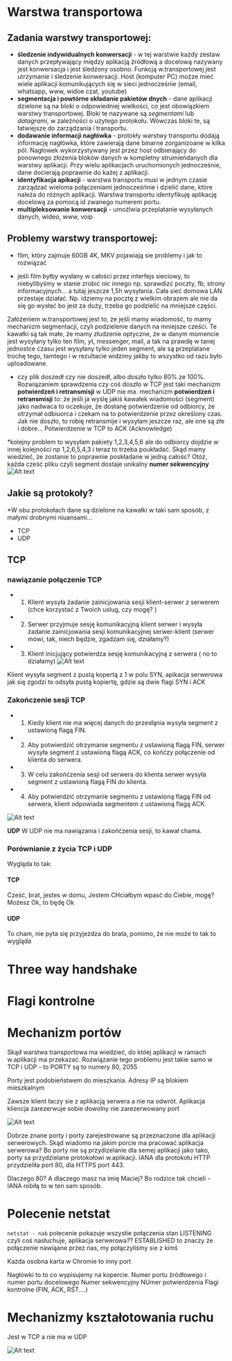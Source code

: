 # Warstwa transportowa

## __Zadania warstwy transportowej:__
* **śledzenie indywidualnych konwersacji** - w tej warstwie każdy zestaw danych przepływający między aplkacją źródłową a docelową nazywany jest konwersacja i jest śledzony osobno. Funkcją w.transportowej jest utrzymanie i śledzenie konwersacji. Host (komputer PC) możze mieć wiele aplikacji komunikujących się w sieci jednocześnie (email, whatsapp, www, widoe czat, youtube)
* **segmentacja i powtórne składanie pakietów dnych** - dane aplikacji dzielone są na bloki o odpowiedniej wielkości, co jest obowiązkiem warstwy transportowej. Bloki te nazywane są _segmentami_ lub _datagrami_, w zależności o użytego protokołu. Wówczas bloki te, są łatwiejsze do zarządzania i transportu.
* **dodawanie informacji nagłówka** - protokły warstwy transportu dodają informację nagłówka, które zawierają dane binarne zorganizoane w kilka pól. Nagłowek wykorzystywany jest przez host odbierający do ponownego złożenia bloków danych w kompletny strumieńdanych dla warstwy aplikacji.
  Przy wielu aplikacjach uruchomionych jednocześnie, dane docierają poprawnie do każej z aplikacji.
* **identyfikacja apikacji** -  warstwa transportu musi w jednym czasie zarządzać wieloma połączeniami jednocześńnie i dzielić dane, które należa do różnych aplikacji. Warstwa transportu  identyfikuję aplikację docelową za pomocą  id zwanego numerem portu.
* **multipleksowanie konwersacji** - umożlwia przeplatanie wysyłanych danych, wideo, www, voip

## Problemy warstwy transportowej:
* film, który zajmuje 60GB 4K, MKV pojawiają sie problemy i jak to rozwiązać

* jeśli film byłby wysłany w całości przez interfejs sieciowy, to niebylibyśmy w stanie zrobić nic innego np. sprawdizć poczty, fb, strony informacyjnych... a tutaj jeszcze 1,5h wysyłania. Cała sieć domowa LAN przestaje działać.
Np. idziemy na pocztę z wielkim obrazem ale nie da się go wysłać bo jest za duży, trzeba go podzielić na mniejsze części.

Załóżeniem w.transportowej jest to, że jeśli mamy wiadomość, to mamy mechanizm segmentacji, czyli podzielenie danych na mniejsze cześci.
Te kawałki są tak małe, że mamy złudzenie optyczne, że w danym momencie jest wysyłany tylko ten film, yt, messenger, mail, a tak na prawdę w tanej jednostce czasu jest wysyłany tylko jeden segment, ale są przeplatane trochę tego, tamtego  i w rezultacie widzimy jakby to wszystko od razu było uploadowane.

* czy plik doszedł czy nie doszedł, albo doszło tylko 80% ze 100%. Rozwiązaniem sprawdzenia czy coś doszło w TCP jest taki mechanizm **potwierdzeń i retransmisji** w UDP nie ma.
mechanizm **potwierdzeń i retransmisji** to: że jeśli ja wyślę jakiś kawałek wiadomości (segment) jako nadwaca to oczekuje, że dostanę potwierdzenie od odbiorcy, że otrzymał odbiuorca i czekam na to potwierdzenie przez określony czas. Jak nie doszło, to robię retransmije i wysyłam jeszcze raz, ale one są złe i dobre...
Potwierdzenie w TCP to ACK (Acknowledge)

*kolejny problem to  wysyłam pakiety 1,2,3,4,5,6 ale do odbiorcy dojdzie w innej kolejności np 1,2,6,5,4,3 i teraz to trzeba poukładać. Skąd mamy wiedzieć, że zostanie to poprawnie poskładane w jedną całośc? Otóż, każda cześć pliku czyli segment dostaje unikalny **numer sekwencyjny**
![Alt text](https://i.ibb.co/kX4G1XG/sekwencyjne.png "a title")
## Jakie są protokoły?
*W obu protokołach dane są dzielone na kawałki w taki sam sposób, z małymi drobnymi niuansami...
* TCP
* UDP

## **TCP**
### nawiązanie połączenie TCP

* 1. Klient wysyła żadanie zainicjowania sesji klient-serwer z serwerem (chce korzystać z Twoich uslug, czy mogę? )
* 2. Serwer przyjmuje sesję komunikacyjną klient serwer i wysyła żadanie zainicjowania sesji komunikacyjnej serwer-klient (serwer mówi, tak, niech będzie, zgadzam się, działamy?)
* 3. Klient inicjujący potwierdza sesję komunikacyjną z serwera ( no to działamy)
![Alt text](https://i.ibb.co/b3f3WQc/connecttcp.png "a title")

Klient wysyła segment z pustą kopertą z 1 w polu SYN, apikacja serwerowa jak się zgodzi to odsyła pustą kopiertę, gdzie są dwie flagi SYN i ACK

### Zakończenie sesji TCP

* 1. Kiedy klient nie ma więcej danych do przesłąnia wysyła segment z ustawioną flagą FIN.
* 2. Aby potwierdzić otrzymanie segmentu z ustawioną flagą FIN, serwer wysyła segment z ustawioną flagą ACK, co końćzy połączenie od klienta do serwera.
* 3. W celu zakońćzenia sesji od serwera do klienta serwer wysyła segment z ustawioną flagą FIN do klienta.
* 4. Aby potwierdzić otrzymanie segmentu z ustawioną flagą FIN od serwera, klient odpowiada segmentem z ustawioną flagą ACK.

![Alt text](https://i.ibb.co/TBbBHXf/finishtcp.png "a title")

**UDP**
W UDP nie ma nawiązania i zakońćzenia sesji, to kawał chama.

### Porównianie z życia TCP i UDP
Wygląda to tak:

#### TCP
Cześć, brat, jestes w domu, 
Jestem
CHciałbym wpasć do Ciebie, mogę?
Możesz
Ok, to będę
Ok

#### UDP
To cham, nie pyta się przyjeżdza do brata, pomimo, że nie może to tak to wygląda

# Three way handshake

# Flagi kontrolne

# Mechanizm portów
Skąd warstwa transportowa ma wiedzieć, do któej aplikacji w ramach w.aplikacji ma przekazać.
Rozwiązanie tego problemu jest takie samo w TCP i UDP  - to PORTY są to numery 80, 2055


Porty jest podobieństwem do mieszkania.
Adresy IP są blokiem mieszkalnym

Zawsze klient łaczy sie z aplikacją serwera a nie na odwrót.
Aplikacja kliencja zarezerwuje sobie dowolny nie zarezerwowany port

![Alt text](https://i.ibb.co/7ry9spm/porty.png "a title")

Dobrze znane porty i porty zarejestrowane są przeznaczone dla aplikacji serwerowych.
Skąd wiadomo na jakim porcie ma pracować aplikacja serwerowa?
Bo porty nie są przydizelanie dla semej aplikacji jako tako, porty sa przydzielane protokołowi w.aplikacji.
IANA dla protokołu HTTP przydzieliła port 80, dla HTTPS port 443.

Dlaczego 80? A dlaczego masz na imię Maciej? Bo rodzice tak chcieli - IANA robiłą to w ten sam sposób.

# Polecenie netstat
`netstat - nab` polecenie  pokazuje wszystie połączenia stan LISTENING czyli coś nasłuchuje, aplikacja serwerowa??
ESTABLISHED to znaczy że połączenie nawiąane przez nas, my połączyliśmy sie z kimś

Każda osobna karta w Chromie to  inny port

Nagłówki to to co wypisujemy na kopercie.
Numer portu źródłowego i numer portu docelowego
Numer sekwencyjny
NUmer potwierdzenia
Flagi kontrolne (FIN, ACK, RST....)

# Mechanizmy kształotowania ruchu
Jest w  TCP a nie ma w UDP

![Alt text](https://i.ibb.co/zbBmQkd/oknoprzesuwne.png "a title")
